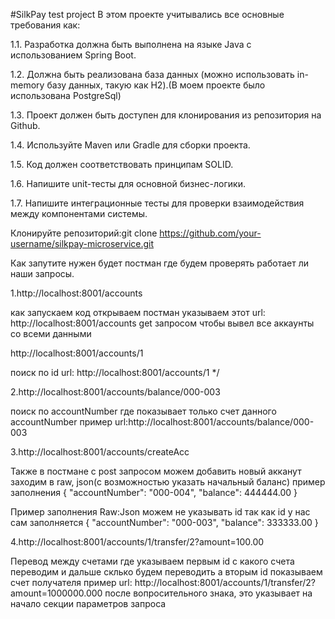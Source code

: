 #SilkPay test project 
В этом проекте учитывались все основные требования как:

1.1. Разработка должна быть выполнена на языке Java с использованием Spring Boot.

1.2. Должна быть реализована база данных (можно использовать in-memory базу
данных, такую как H2).(В моем проекте было использована PostgreSql)

1.3. Проект должен быть доступен для клонирования из репозитория на Github.

1.4. Используйте Maven или Gradle для сборки проекта.

1.5. Код должен соответствовать принципам SOLID.

1.6. Напишите unit-тесты для основной бизнес-логики.

1.7. Напишите интеграционные тесты для проверки взаимодействия между
компонентами системы.


Клонируйте репозиторий:git clone https://github.com/your-username/silkpay-microservice.git

Как запутите нужен будет постман где будем проверять работает ли наши запросы.

1.http://localhost:8001/accounts 

как запускаем код открываем постман указываем этот url: http://localhost:8001/accounts get запросом чтобы вывел все аккаунты со всеми данными

http://localhost:8001/accounts/1

поиск по id url: http://localhost:8001/accounts/1 */

2.http://localhost:8001/accounts/balance/000-003

поиск по accountNumber где показывает только счет данного accountNumber пример url:http://localhost:8001/accounts/balance/000-003

3.http://localhost:8001/accounts/createAcc

Также в постмане с post запросом можем добавить новый акканут  заходим в raw, json(с возможностью указать начальный баланс) пример заполнения { "accountNumber": "000-004", "balance": 444444.00 }

Пример заполнения Raw:Json можем не указывать id так как id у нас сам заполняется 
{
    "accountNumber": "000-003",
    "balance": 333333.00
}

4.http://localhost:8001/accounts/1/transfer/2?amount=100.00

Перевод между счетами где указываем первым id с какого счета переводим и дальше склько будем переводить а вторым id показываем счет получателя пример url: http://localhost:8001/accounts/1/transfer/2?amount=1000000.000 после вопросительного знака, это указывает на начало секции параметров запроса
